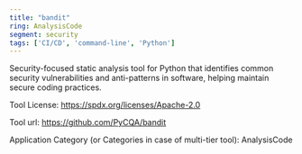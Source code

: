 ```yaml
---
title: "bandit"
ring: AnalysisCode
segment: security
tags: ['CI/CD', 'command-line', 'Python']
---
```

Security-focused static analysis tool for Python that identifies common security vulnerabilities and anti-patterns in software, helping maintain secure coding practices.

Tool License: https://spdx.org/licenses/Apache-2.0

Tool url: https://github.com/PyCQA/bandit

Application Category (or Categories in case of multi-tier tool): AnalysisCode
